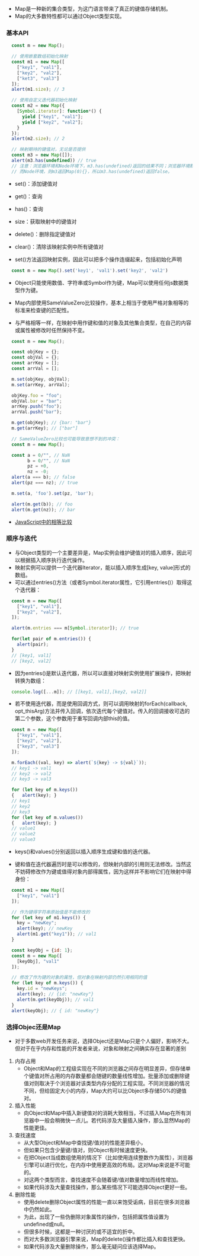 - Map是一种新的集合类型，为这门语言带来了真正的键值存储机制。
- Map的大多数特性都可以通过Object类型实现。

### 基本API

```js
  const m = new Map();

  // 使用嵌套数组初始化映射
  const m1 = new Map([
    ["key1", "val1"],
    ["key2", "val2"],
    ["ket3", "val3"]
  ]);
  alert(m1.size); // 3

  // 使用自定义迭代器初始化映射
  const m2 = new Map({
    [Symbol.iterator]: function*() {
      yield ["key1", "val1"];
      yield ["key2", "val2"];
    }
  });
  alert(m2.size); // 2

  // 映射期待的键值对，无论是否提供
  const m3 = new Map([]);
  alert(m3.has(undefined)) // true
  // 注意：浏览器环境和Node环境下，m3.has(undefined)返回的结果不同；浏览器环境默认Map(1) {undefined => undefined}
  // 而Node环境，则m3返回Map(0){}，所以m3.has(undefined)返回false。
```

- set()：添加键值对
- get()：查询
- has()：查询
- size：获取映射中的键值对
- delete()：删除指定键值对
- clear()：清除该映射实例中所有键值对

- set()方法返回映射实例，因此可以把多个操作连缀起来，包括初始化声明
```js
  const m = new Map().set('key1', 'val1').set('key2', 'val2')
```

- Object只能使用数值、字符串或Symbol作为键，Map可以使用任何js数据类型作为键。
- Map内部使用SameValueZero比较操作，基本上相当于使用严格对象相等的标准来检查键的匹配性。

- 与严格相等一样，在映射中用作键和值的对象及其他集合类型，在自己的内容或属性被修改时任然保持不变。

```js
  const m = new Map();

  const objKey = {};
  const objVal = {};
  const arrKey = [];
  const arrVal = [];

  m.set(objKey, objVal);
  m.set(arrKey, arrVal);

  objKey.foo = "foo"; 
  objVal.bar = "bar"; 
  arrKey.push("foo"); 
  arrVal.push("bar");

  m.get(objKey); // {bar: "bar"}
  m.get(arrKey); // ["bar"]

  // SameValueZero比较也可能导致意想不到的冲突：
  const m = new Map();

  const a = 0/"", // NaN
        b = 0/"", // NaN
        pz = +0,
        nz = -0;
  alert(a === b); // false
  alert(pz === nz); // true

  m.set(a, 'foo').set(pz, 'bar');

  alert(m.get(b)); // foo
  alert(m.get(nz)); // bar
```

- [JavaScript中的相等比较](https://developer.mozilla.org/zh-CN/docs/Web/JavaScript/Equality_comparisons_and_sameness)

### 顺序与迭代

- 与Object类型的一个主要差异是，Map实例会维护键值对的插入顺序，因此可以根据插入顺序执行迭代操作。
- 映射实例可以提供一个迭代器Iterator，能以插入顺序生成[key, value]形式的数组。
- 可以通过entries()方法（或者Symbol.iterator属性，它引用entries()）取得这个迭代器：
  
```js
  const m = new Map([
    ["key1", "val1"],
    ["key2", "val2"],
  ]);

  alert(m.entries === m[Symbol.iterator]); // true

  for(let pair of m.entries()) {
    alert(pair);
  }
  // [key1, val1]
  // [key2, val2]
```

- 因为entries()是默认迭代器，所以可以直接对映射实例使用扩展操作，把映射转换为数组：

```js
  console.log([...m]); // [[key1, val1],[key2, val2]]
```

- 若不使用迭代器，而是使用回调方式，则可以调用映射的forEach(callback, opt_thisArg)方法并传入回调，依次迭代每个键值对。传入的回调接收可选的第二个参数，这个参数用于重写回调内部this的值。

```js
  const m = new Map([
    ["key1", "val1"],
    ["key2", "val2"],
    ["key3", "val3"]
  ]);

  m.forEach((val, key) => alert(`${key} -> ${val}`));
  // key1 -> val1
  // key2 -> val2
  // key3 -> val3

  for (let key of m.keys()) 
  {   alert(key); } 
  // key1 
  // key2 
  // key3 
  for (let key of m.values()) 
  {   alert(key); } 
  // value1
  // value2 
  // value3
```

- keys()和values()分别返回以插入顺序生成键和值的迭代器。

- 键和值在迭代器遍历时是可以修改的，但映射内部的引用则无法修改。当然这不妨碍修改作为键或值得对象内部得属性，因为这样并不影响它们在映射中得身份：

```js
  const m1 = new Map([
    ["key1", "val1"]
  ]);

  // 作为键得字符串原始值是不能修改的
  for (let key of m1.keys()) {
    key = "newKey";
    alert(key); // newKey
    alert(m1.get("key1")); // val1
  }

  const keyObj = {id: 1};
  const m = new Map([
    [keyObj], "val1"
  ]);

  // 修改了作为键的对象的属性，但对象在映射内部仍然引用相同的值
  for (let key of m.keys()) {
    key.id = "newKeys";
    alert(key); // {id: "newKey"}
    alert(m.get(keyObj)); // val1
  }
  alert(keyObj); // { id: "newKey"}
```

### 选择Objec还是Map

- 对于多数web开发任务来说，选择Object还是Map只是个人偏好，影响不大。但对于在乎内存和性能的开发者来说，对象和映射之间确实存在显著的差别

1. 内存占用
   - Object和Map的工程级实现在不同的浏览器之间存在明显差异，但存储单个键值对所占用的内存数量都会随键的数量线性增加。批量添加或删除键值对则取决于个浏览器对该类型内存分配的工程实现。不同浏览器的情况不同，但给固定大小的内存，Map大约可以比Object多存储50%的键值对。
2. 插入性能
   - 向Object和Map中插入新键值对的消耗大致相当，不过插入Map在所有浏览器中一般会稍微快一点儿。若代码涉及大量插入操作，那么显然Map的性能更佳。
3. 查找速度
   - 从大型Object和Map中查找键/值对的性能差异极小，
   - 但如果只包含少量键/值对，则Object有时候速度更快。
   - 在把Object当成数组使用的情况下（比如使用连续整数作为属性），浏览器引擎可以进行优化，在内存中使用更高效的布局。这对Map来说是不可能的。
   - 对这两个类型而言，查找速度不会随着键/值对数量增加而线性增加。
   - 如果代码涉及大量查找操作，那么某些情况下可能选择Object更好一些。
4. 删除性能
   - 使用delete删除Object属性的性能一直以来饱受诟病，目前在很多浏览器中仍然如此。
   - 为此，出现了一些伪删除对象属性的操作，包括把属性值设置为undefined或null。
   - 但很多时候，这都是一种讨厌的或不适宜的折中。
   - 而对大多数浏览器引擎来说，Map的delete()操作都比插入和查找更快。
   - 如果代码涉及大量删除操作，那么毫无疑问应该选择Map。